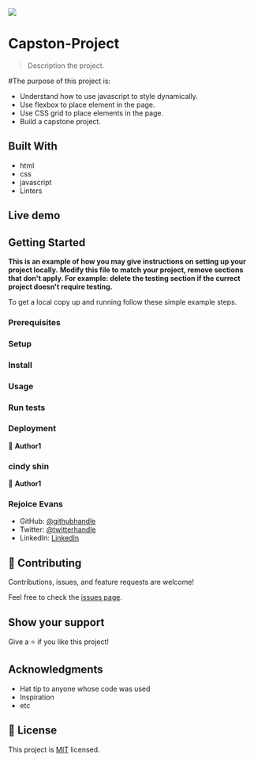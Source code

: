 ![](https://img.shields.io/badge/Microverse-blueviolet)

# Capston-Project

> Description the project.

#The purpose of this project is:

- Understand how to use javascript to style dynamically.
- Use flexbox to place element in the page.
- Use CSS grid to place elements in the page.
- Build a capstone project.

## Built With

- html
- css
- javascript
- Linters


## Live demo

 

## Getting Started

**This is an example of how you may give instructions on setting up your project locally.**
**Modify this file to match your project, remove sections that don't apply. For example: delete the testing section if the currect project doesn't require testing.**


To get a local copy up and running follow these simple example steps.

### Prerequisites

### Setup

### Install

### Usage

### Run tests

### Deployment

👤 **Author1**

### cindy shin

👤 **Author1**

### Rejoice Evans
- GitHub: [@githubhandle]( https://github.com/rmjspecial)
- Twitter: [@twitterhandle](https://twitter.com/rmjspecial2)
- LinkedIn: [LinkedIn](https://www.linkedin.com/in/rejoice-evans-74882122a/)


## 🤝 Contributing

Contributions, issues, and feature requests are welcome!

Feel free to check the [issues page](../../issues/).

## Show your support

Give a ⭐️ if you like this project!

## Acknowledgments

- Hat tip to anyone whose code was used
- Inspiration
- etc

## 📝 License

This project is [MIT](./MIT.md) licensed.
